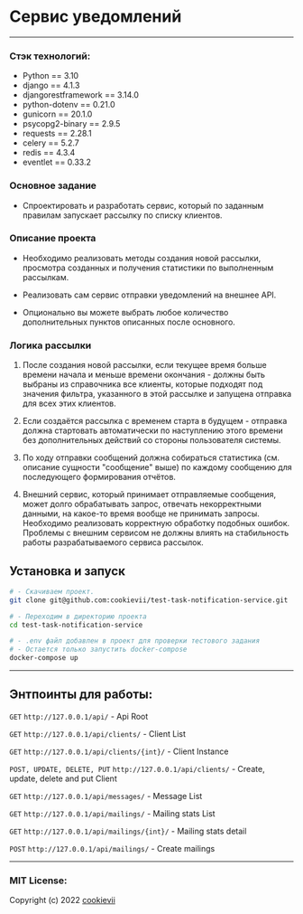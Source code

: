 # Сервис уведомлений

----------

### Стэк технологий:

* Python == 3.10
* django == 4.1.3
* djangorestframework == 3.14.0
* python-dotenv == 0.21.0
* gunicorn == 20.1.0
* psycopg2-binary == 2.9.5
* requests == 2.28.1
* celery == 5.2.7
* redis == 4.3.4
* eventlet == 0.33.2

### Основное задание

* Спроектировать и разработать сервис, который по заданным правилам запускает рассылку по списку клиентов.

### Описание проекта

* Необходимо реализовать методы создания новой рассылки, просмотра созданных и получения статистики по выполненным
  рассылкам.


* Реализовать сам сервис отправки уведомлений на внешнее API.


* Опционально вы можете выбрать любое количество дополнительных пунктов описанных после основного.

### Логика рассылки

1) После создания новой рассылки, если текущее время больше времени начала и меньше времени окончания - должны быть
   выбраны
   из справочника все клиенты, которые подходят под значения фильтра, указанного в этой рассылке и запущена отправка для
   всех этих клиентов.


2) Если создаётся рассылка с временем старта в будущем - отправка должна стартовать автоматически по наступлению этого
   времени без дополнительных действий со стороны пользователя системы.


3) По ходу отправки сообщений должна собираться статистика (см. описание сущности "сообщение" выше) по каждому сообщению
   для последующего формирования отчётов.


4) Внешний сервис, который принимает отправляемые сообщения, может долго обрабатывать запрос, отвечать некорректными
   данными, на какое-то время вообще не принимать запросы. Необходимо реализовать корректную обработку подобных ошибок.
   Проблемы с внешним сервисом не должны влиять на стабильность работы разрабатываемого сервиса рассылок.

## Установка и запуск

```bash
# - Скачиваем проект.
git clone git@github.com:cookievii/test-task-notification-service.git

# - Переходим в директорию проекта 
cd test-task-notification-service

# - .env файл добавлен в проект для проверки тестового задания
# - Остается только запустить docker-compose
docker-compose up
````

***

## Энтпоинты для работы:

```GET``` ```http://127.0.0.1/api/``` - Api Root

```GET``` ```http://127.0.0.1/api/clients/``` - Client List

```GET``` ```http://127.0.0.1/api/clients/{int}/``` - Client Instance

```POST, UPDATE, DELETE, PUT``` ```http://127.0.0.1/api/clients/``` - Create, update, delete and put Client

```GET``` ```http://127.0.0.1/api/messages/``` - Message List

```GET``` ```http://127.0.0.1/api/mailings/``` - Mailing stats List

```GET``` ```http://127.0.0.1/api/mailings/{int}/``` - Mailing stats detail

```POST``` ```http://127.0.0.1/api/mailings/``` - Create mailings


----------

### MIT License:

Copyright (c) 2022 [cookievii](https://github.com/cookievii)


